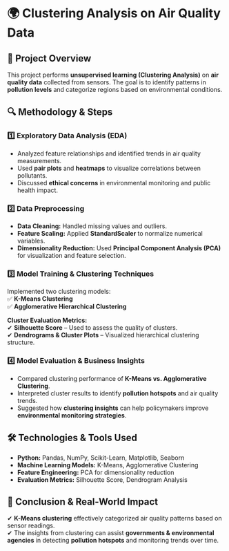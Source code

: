 # 🌍 **Clustering Analysis on Air Quality Data**

## 📌 **Project Overview**  
This project performs **unsupervised learning (Clustering Analysis)** on **air quality data** collected from sensors. The goal is to identify patterns in **pollution levels** and categorize regions based on environmental conditions.

## 🔍 **Methodology & Steps**  

### 1️⃣ **Exploratory Data Analysis (EDA)**  
- Analyzed feature relationships and identified trends in air quality measurements.  
- Used **pair plots** and **heatmaps** to visualize correlations between pollutants.  
- Discussed **ethical concerns** in environmental monitoring and public health impact.  

### 2️⃣ **Data Preprocessing**  
- **Data Cleaning:** Handled missing values and outliers.  
- **Feature Scaling:** Applied **StandardScaler** to normalize numerical variables.  
- **Dimensionality Reduction:** Used **Principal Component Analysis (PCA)** for visualization and feature selection.  

### 3️⃣ **Model Training & Clustering Techniques**  
Implemented two clustering models:  
✅ **K-Means Clustering**  
✅ **Agglomerative Hierarchical Clustering**  

**Cluster Evaluation Metrics:**  
✔ **Silhouette Score** – Used to assess the quality of clusters.  
✔ **Dendrograms & Cluster Plots** – Visualized hierarchical clustering structure.  

### 4️⃣ **Model Evaluation & Business Insights**  
- Compared clustering performance of **K-Means vs. Agglomerative Clustering**.  
- Interpreted cluster results to identify **pollution hotspots** and air quality trends.  
- Suggested how **clustering insights** can help policymakers improve **environmental monitoring strategies**.  

## 🛠 **Technologies & Tools Used**  
- **Python:** Pandas, NumPy, Scikit-Learn, Matplotlib, Seaborn  
- **Machine Learning Models:** K-Means, Agglomerative Clustering  
- **Feature Engineering:** PCA for dimensionality reduction  
- **Evaluation Metrics:** Silhouette Score, Dendrogram Analysis  

## 📌 **Conclusion & Real-World Impact**  
✔ **K-Means clustering** effectively categorized air quality patterns based on sensor readings.  
✔ The insights from clustering can assist **governments & environmental agencies** in detecting **pollution hotspots** and monitoring trends over time.  

